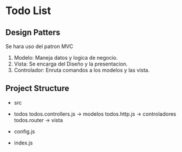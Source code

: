 # Todo List

## Design Patters
Se hara uso del patron MVC
1. Modelo: Maneja datos y logica de negocio.
2. Vista: Se encarga del Diseño y la presentacion.
3. Controlador: Enruta comandos a los modelos y las vista. 

## Project Structure
- src
 -   todos
      todos.controllers.js -> modelos
      todos.http.js -> controladores
      todos.router -> vista

- config.js
- index.js  


